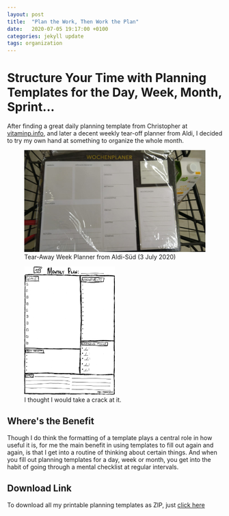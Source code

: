 ```yaml
---
layout: post
title:  "Plan the Work, Then Work the Plan"
date:   2020-07-05 19:17:00 +0100
categories: jekyll update
tags: organization
---
```

# Structure Your Time with Planning Templates for the Day, Week, Month, Sprint...
After finding a great daily planning template from Christopher at [vitaminp.info](https://vitaminp.info/mein-kreativer-tagesplaner-fuer-einen-produktiven-tag/), and later a decent weekly tear-off planner from Aldi, I decided to try my own hand at something to organize the whole month.
<figure>
<img src="/assets/images/wochenplanerAldi.jpg">
<figcaption>Tear-Away Week Planner from Aldi-Süd (3 July 2020)</figcaption>
</figure>
<figure>
<a href="https://github.com/BrianInGermany/productivity_templates/archive/master.zip">
<img src="/assets/images/monthlyPlannerJunkyard.jpg" width="50%">
</a>
<figcaption>I thought I would take a crack at it.</figcaption>
</figure>

## Where's the Benefit
Though I do think the formatting of a template plays a central role in how useful it is, for me the main benefit in using templates to fill out again and again, is that I get into a routine of thinking about certain things. And when you fill out planning templates for a day, week or month, you get into the habit of going through a mental checklist at regular intervals.

## Download Link
To download all my printable planning templates as ZIP, just [click here](https://github.com/BrianInGermany/productivity_templates/archive/master.zip)